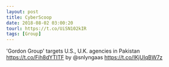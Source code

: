 ```yaml
---
layout: post
title: CyberScoop
date: 2018-08-02 03:00:20
tourl: https://t.co/UiSN102kIR
tags: [Group]
---
```

'Gordon Group' targets U.S., U.K. agencies in Pakistan https://t.co/Fih8dYTITF by @snlyngaas https://t.co/IKjUIqBW7z